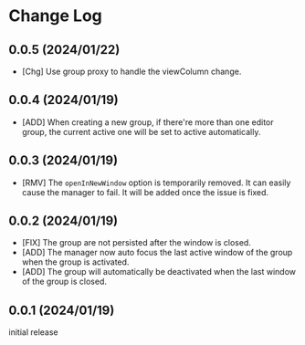 # Change Log

## 0.0.5 (2024/01/22)

- [Chg] Use group proxy to handle the viewColumn change.

## 0.0.4 (2024/01/19)

- [ADD] When creating a new group, if there're more than one editor group, the current active one
  will be set to active automatically.

## 0.0.3 (2024/01/19)

- [RMV] The `openInNewWindow` option is temporarily removed. It can easily cause the manager to fail.
  It will be added once the issue is fixed.

## 0.0.2 (2024/01/19)

- [FIX] The group are not persisted after the window is closed.
- [ADD] The manager now auto focus the last active window of the group when the group is activated.
- [ADD] The group will automatically be deactivated when the last window of the group is closed.

## 0.0.1 (2024/01/19)

initial release